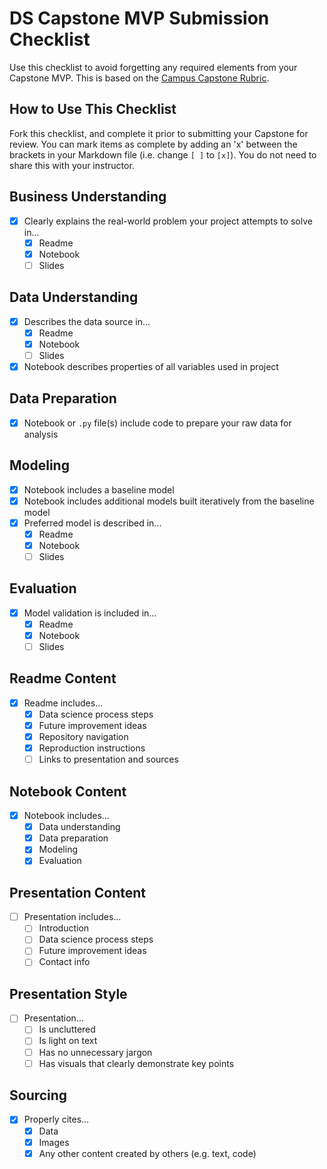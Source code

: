 # DS Capstone MVP Submission Checklist

Use this checklist to avoid forgetting any required elements from your Capstone MVP. This is based on the [Campus Capstone Rubric](https://docs.google.com/spreadsheets/d/1YUC5_QVu8BEd7xBJumzspH40-KuJtL9KQInQYXGi5bE/edit?usp=sharing).

## How to Use This Checklist

Fork this checklist, and complete it prior to submitting your Capstone for review. You can mark items as complete by adding an 'x' between the brackets in your Markdown file (i.e. change `[ ]` to `[x]`). You do not need to share this with your instructor.

## Business Understanding

- [x] Clearly explains the real-world problem your project attempts to solve in...
  - [x] Readme
  - [x] Notebook
  - [ ] Slides

## Data Understanding

- [x] Describes the data source in...
  - [x] Readme
  - [x] Notebook
  - [ ] Slides
- [x] Notebook describes properties of all variables used in project

## Data Preparation

- [x] Notebook or `.py` file(s) include code to prepare your raw data for analysis

## Modeling

- [x] Notebook includes a baseline model
- [x] Notebook includes additional models built iteratively from the baseline model
- [x] Preferred model is described in...
  - [x] Readme
  - [x] Notebook
  - [ ] Slides

## Evaluation

- [x] Model validation is included in...
  - [x] Readme
  - [x] Notebook
  - [ ] Slides

## Readme Content

- [x] Readme includes...
  - [x] Data science process steps
  - [x] Future improvement ideas
  - [x] Repository navigation
  - [x] Reproduction instructions
  - [ ] Links to presentation and sources

## Notebook Content

- [x] Notebook includes...
  - [x] Data understanding
  - [x] Data preparation
  - [x] Modeling
  - [x] Evaluation

## Presentation Content

- [ ] Presentation includes...
  - [ ] Introduction
  - [ ] Data science process steps
  - [ ] Future improvement ideas
  - [ ] Contact info

## Presentation Style

- [ ] Presentation...
  - [ ] Is uncluttered
  - [ ] Is light on text
  - [ ] Has no unnecessary jargon
  - [ ] Has visuals that clearly demonstrate key points

## Sourcing

- [x] Properly cites...
  - [x] Data
  - [x] Images
  - [x] Any other content created by others (e.g. text, code)
